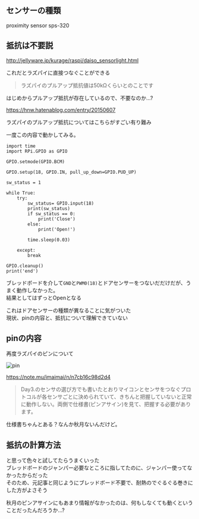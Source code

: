 ## センサーの種類

proximity sensor sps-320

## 抵抗は不要説

http://jellyware.jp/kurage/raspi/daiso_sensorlight.html

これだとラズパイに直接つなぐことができる

> ラズパイのプルアップ抵抗値は50kΩくらいとのことです

はじめからプルアップ抵抗が存在しているので、不要なのか...?

https://hnw.hatenablog.com/entry/20150607

ラズパイのプルアップ抵抗についてはこちらがすごい有り難み

一度この内容で動かしてみる。

```
import time
import RPi.GPIO as GPIO

GPIO.setmode(GPIO.BCM)

GPIO.setup(18, GPIO.IN, pull_up_down=GPIO.PUD_UP)

sw_status = 1

while True:
    try:
        sw_status= GPIO.input(18)
        print(sw_status)
        if sw_status == 0:
            print('Close')
        else:
            print('Open!')

        time.sleep(0.03)

    except:
        break

GPIO.cleanup()
print('end')
```

ブレッドボードを介して`GND`と`PWM0(18)`とドアセンサーをつないだだけだが、うまく動作しなかった。  
結果としてはずっとOpenとなる


これはドアセンサーの種類が異なることに気がついた  
現状、pinの内容と、抵抗について理解できていない


## pinの内容

再度ラズパイのピンについて

![pin]('./images/pin.png')

https://note.mu/imaimai/n/n7cb16c98d2d4

> Day3.のセンサの選び方でも書いたとおりマイコンとセンサをつなぐプロトコルが各センサごとに決められていて、きちんと把握していないと正常に動作しない。両側で仕様書(ピンアサイン)を見て、把握する必要があります。

仕様書ちゃんとある？なんか秋月ないんだけど。

## 抵抗の計算方法

と思って色々と試してたらうまくいった  
ブレッドボードのジャンパー必要なところに指してたのに、ジャンパー使ってなかったからだった  
そのため、元記事と同じようにブレッドボード不要で、耐熱のでぐるぐる巻きにした方がよさそう

秋月のピンアサインにもあまり情報がなかったのは、何もしなくても動くということだったんだろうか...?
